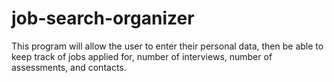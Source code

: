 # job-search-organizer
This program will allow the user to enter their personal data, then be able to keep track of jobs applied for, number of interviews, number of assessments, and contacts.
